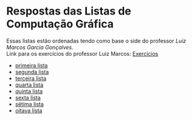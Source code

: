 # Respostas das Listas de Computação Gráfica

Essas listas estão ordenadas tendo como base o side do professor _Luiz Marcos Garcia Gonçalves_.  
Link para os exercícios do professor Luiz Marcos: [Exercícios](https://www.dca.ufrn.br/~lmarcos/courses/compgraf/exercicios/)

- [primeira lista](listas/1_lista)
- [segunda lista](listas/2_lista)
- [terceira lista](listas/3_lista)
- [quarta lista](listas/4_lista)
- [quinta lista](listas/5_lista)
- [sexta lista](listas/6_lista)
- [sétima lista](listas/7_lista)
- [oitava lista](listas/8_lista)
